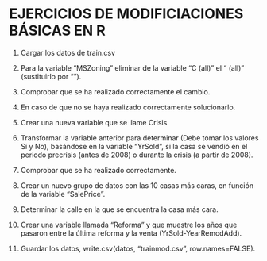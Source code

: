 # EJERCICIOS DE MODIFICIACIONES BÁSICAS EN R

1. Cargar los datos de train.csv

2. Para la variable “MSZoning” eliminar de la variable “C (all)” el “ (all)” (sustituirlo por
“”).

3. Comprobar que se ha realizado correctamente el cambio.

4. En caso de que no se haya realizado correctamente solucionarlo.

5. Crear una nueva variable que se llame Crisis.

6. Transformar la variable anterior para determinar (Debe tomar los valores Sí y No),
basándose en la variable “YrSold”, si la casa se vendió en el periodo precrisis (antes
de 2008) o durante la crisis (a partir de 2008).

7. Comprobar que se ha realizado correctamente.

8. Crear un nuevo grupo de datos con las 10 casas más caras, en función de la
variable “SalePrice”.

9. Determinar la calle en la que se encuentra la casa más cara.

10. Crear una variable llamada “Reforma” y que muestre los años que pasaron entre la
última reforma y la venta (YrSold-YearRemodAdd).

11. Guardar los datos, write.csv(datos, “trainmod.csv”, row.names=FALSE).
